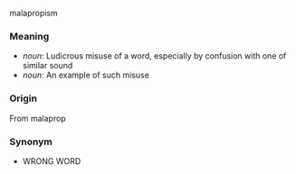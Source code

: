 malapropism
### Meaning
+ _noun_: Ludicrous misuse of a word, especially by confusion with one of similar sound
+ _noun_: An example of such misuse

### Origin

From malaprop

### Synonym

+ WRONG WORD


